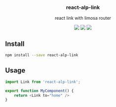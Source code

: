 <h3 align="center">
  react-alp-link
</h3>

<p align="center">
  react link with limosa router
</p>

<p align="center">
  <a href="https://npmjs.org/package/react-alp-link"><img src="https://img.shields.io/npm/v/react-alp-link.svg?style=flat-square"></a>
  <a href="https://david-dm.org/alpjs/react-alp-link"><img src="https://david-dm.org/alpjs/react-alp-link.svg?style=flat-square"></a>
  <a href="https://dependencyci.com/github/alpjs/react-alp-link"><img src="https://dependencyci.com/github/alpjs/react-alp-link/badge?style=flat-square"></a>
</p>

## Install

```sh
npm install --save react-alp-link
```

## Usage

```js
import Link from 'react-alp-link';

export function MyComponent() {
    return <Link to="home" />
}
```
